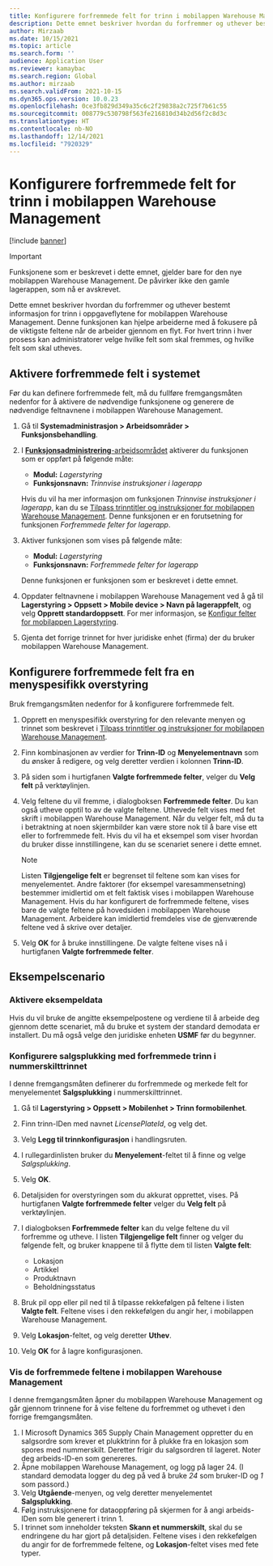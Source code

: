 ```yaml
---
title: Konfigurere forfremmede felt for trinn i mobilappen Warehouse Management
description: Dette emnet beskriver hvordan du forfremmer og uthever bestemt informasjon for trinn i oppgaveflytene for mobilappen Warehouse Management.
author: Mirzaab
ms.date: 10/15/2021
ms.topic: article
ms.search.form: ''
audience: Application User
ms.reviewer: kamaybac
ms.search.region: Global
ms.author: mirzaab
ms.search.validFrom: 2021-10-15
ms.dyn365.ops.version: 10.0.23
ms.openlocfilehash: 0ce3fb829d349a35c6c2f29838a2c725f7b61c55
ms.sourcegitcommit: 008779c530798f563fe216810d34b2d56f2c8d3c
ms.translationtype: HT
ms.contentlocale: nb-NO
ms.lasthandoff: 12/14/2021
ms.locfileid: "7920329"
---
```

# <a name="configure-promoted-fields-for-steps-in-the-warehouse-management-mobile-app"></a>Konfigurere forfremmede felt for trinn i mobilappen Warehouse Management

[!include [banner](../includes/banner.md)]

> [!IMPORTANT]
> Funksjonene som er beskrevet i dette emnet, gjelder bare for den nye mobilappen Warehouse Management. De påvirker ikke den gamle lagerappen, som nå er avskrevet.

Dette emnet beskriver hvordan du forfremmer og uthever bestemt informasjon for trinn i oppgaveflytene for mobilappen Warehouse Management. Denne funksjonen kan hjelpe arbeiderne med å fokusere på de viktigste feltene når de arbeider gjennom en flyt. For hvert trinn i hver prosess kan administratorer velge hvilke felt som skal fremmes, og hvilke felt som skal utheves.

## <a name="enable-promoted-fields-in-your-system"></a>Aktivere forfremmede felt i systemet

Før du kan definere forfremmede felt, må du fullføre fremgangsmåten nedenfor for å aktivere de nødvendige funksjonene og generere de nødvendige feltnavnene i mobilappen Warehouse Management.

1. Gå til **Systemadministrasjon \> Arbeidsområder \> Funksjonsbehandling**.
1. I [**Funksjonsadministrering**-arbeidsområdet](../../fin-ops-core/fin-ops/get-started/feature-management/feature-management-overview.md) aktiverer du funksjonen som er oppført på følgende måte:

    - **Modul:** *Lagerstyring*
    - **Funksjonsnavn:** *Trinnvise instruksjoner i lagerapp*

    Hvis du vil ha mer informasjon om funksjonen *Trinnvise instruksjoner i lagerapp*, kan du se [Tilpass trinntitler og instruksjoner for mobilappen Warehouse Management](mobile-app-titles-instructions.md). Denne funksjonen er en forutsetning for funksjonen *Forfremmede felter for lagerapp*.

1. Aktiver funksjonen som vises på følgende måte:

    - **Modul:** *Lagerstyring*
    - **Funksjonsnavn:** *Forfremmede felter for lagerapp*

    Denne funksjonen er funksjonen som er beskrevet i dette emnet.

1. Oppdater feltnavnene i mobilappen Warehouse Management ved å gå til **Lagerstyring \> Oppsett \> Mobile device \> Navn på lagerappfelt**, og velg **Opprett standardoppsett**. For mer informasjon, se [Konfigur felter for mobilappen Lagerstyring](configure-app-field-names-priorities-warehouse.md).
1. Gjenta det forrige trinnet for hver juridiske enhet (firma) der du bruker mobilappen Warehouse Management.

## <a name="configure-promoted-fields-from-a-menu-specific-override"></a>Konfigurere forfremmede felt fra en menyspesifikk overstyring

Bruk fremgangsmåten nedenfor for å konfigurere forfremmede felt.

1. Opprett en menyspesifikk overstyring for den relevante menyen og trinnet som beskrevet i [Tilpass trinntitler og instruksjoner for mobilappen Warehouse Management](mobile-app-titles-instructions.md).
1. Finn kombinasjonen av verdier for **Trinn-ID** og **Menyelementnavn** som du ønsker å redigere, og velg deretter verdien i kolonnen **Trinn-ID**.
1. På siden som i hurtigfanen **Valgte forfremmede felter**, velger du **Velg felt** på verktøylinjen.
1. Velg feltene du vil fremme, i dialogboksen **Forfremmede felter**. Du kan også utheve opptil to av de valgte feltene. Uthevede felt vises med fet skrift i mobilappen Warehouse Management. Når du velger felt, må du ta i betraktning at noen skjermbilder kan være store nok til å bare vise ett eller to forfremmede felt. Hvis du vil ha et eksempel som viser hvordan du bruker disse innstillingene, kan du se scenariet senere i dette emnet.

    > [!NOTE]
    > Listen **Tilgjengelige felt** er begrenset til feltene som kan vises for menyelementet. Andre faktorer (for eksempel varesammensetning) bestemmer imidlertid om et felt faktisk vises i mobilappen Warehouse Management. Hvis du har konfigurert de forfremmede feltene, vises bare de valgte feltene på hovedsiden i mobilappen Warehouse Management. Arbeidere kan imidlertid fremdeles vise de gjenværende feltene ved å skrive over detaljer.

1. Velg **OK** for å bruke innstillingene. De valgte feltene vises nå i hurtigfanen **Valgte forfremmede felter**.

## <a name="example-scenario"></a>Eksempelscenario

### <a name="enable-sample-data"></a>Aktivere eksempeldata

Hvis du vil bruke de angitte eksempelpostene og verdiene til å arbeide deg gjennom dette scenariet, må du bruke et system der standard demodata er installert. Du må også velge den juridiske enheten **USMF** før du begynner.

### <a name="configure-sales-picking-with-promoted-steps-on-the-license-plate-step"></a>Konfigurere salgsplukking med forfremmede trinn i nummerskilttrinnet

I denne fremgangsmåten definerer du forfremmede og merkede felt for menyelementet **Salgsplukking** i nummerskilttrinnet.

1. Gå til **Lagerstyring \> Oppsett \> Mobilenhet \> Trinn formobilenhet**.
1. Finn trinn-IDen med navnet *LicensePlateId*, og velg det.
1. Velg **Legg til trinnkonfigurasjon** i handlingsruten.
1. I rullegardinlisten bruker du **Menyelement**-feltet til å finne og velge *Salgsplukking*.
1. Velg **OK**.
1. Detaljsiden for overstyringen som du akkurat opprettet, vises. På hurtigfanen **Valgte forfremmede felter** velger du **Velg felt** på verktøylinjen.
1. I dialogboksen **Forfremmede felter** kan du velge feltene du vil forfremme og utheve. I listen **Tilgjengelige felt** finner og velger du følgende felt, og bruker knappene til å flytte dem til listen **Valgte felt**:

    - Lokasjon
    - Artikkel
    - Produktnavn
    - Beholdningsstatus

1. Bruk pil opp eller pil ned til å tilpasse rekkefølgen på feltene i listen **Valgte felt**. Feltene vises i den rekkefølgen du angir her, i mobilappen Warehouse Management.
1. Velg **Lokasjon**-feltet, og velg deretter **Uthev**.
1. Velg **OK** for å lagre konfigurasjonen.

### <a name="view-the-promoted-fields-in-the-warehouse-management-mobile-app"></a>Vis de forfremmede feltene i mobilappen Warehouse Management

I denne fremgangsmåten åpner du mobilappen Warehouse Management og går gjennom trinnene for å vise feltene du forfremmet og uthevet i den forrige fremgangsmåten.

1. I Microsoft Dynamics 365 Supply Chain Management oppretter du en salgsordre som krever et plukktrinn for å plukke fra en lokasjon som spores med nummerskilt. Deretter frigir du salgsordren til lageret. Noter deg arbeids-ID-en som genereres.
1. Åpne mobilappen Warehouse Management, og logg på lager 24. (I standard demodata logger du deg på ved å bruke *24* som bruker-ID og *1* som passord.)
1. Velg **Utgående**-menyen, og velg deretter menyelementet **Salgsplukking**.
1. Følg instruksjonene for dataoppføring på skjermen for å angi arbeids-IDen som ble generert i trinn 1.
1. I trinnet som inneholder teksten **Skann et nummerskilt**, skal du se endringene du har gjort på detaljsiden. Feltene vises i den rekkefølgen du angir for de forfremmede feltene, og **Lokasjon**-feltet vises med fete typer.

